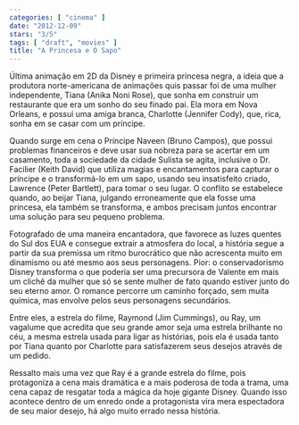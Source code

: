 ```yaml
---
categories: [ "cinema" ]
date: "2012-12-09"
stars: "3/5"
tags: [ "draft", "movies" ]
title: "A Princesa e O Sapo"
---
```

Última animação em 2D da Disney e primeira princesa negra, a ideia
que a produtora norte-americana de animações quis passar foi de uma
mulher independente, Tiana (Anika Noni Rose), que sonha em construir um
restaurante que era um sonho do seu finado pai. Ela mora em Nova Orleans,
e possui uma amiga branca, Charlotte (Jennifer Cody), que, rica, sonha
em se casar com um príncipe.

Quando surge em cena o Príncipe Naveen (Bruno Campos), que possui
problemas financeiros e deve usar sua nobreza para se acertar em um
casamento, toda a sociedade da cidade Sulista se agita, inclusive
o Dr. Facilier (Keith David) que utiliza magias e encantamentos
para capturar o príncipe e o transformá-lo em um sapo, usando seu
insatisfeito criado, Lawrence (Peter Bartlett), para tomar o seu lugar. O
conflito se estabelece quando, ao beijar Tiana, julgando erroneamente
que ela fosse uma princesa, ela também se transforma, e ambos precisam
juntos encontrar uma solução para seu pequeno problema.

Fotografado de uma maneira encantadora, que favorece as luzes quentes do
Sul dos EUA e consegue extrair a atmosfera do local, a história segue
a partir da sua premissa um ritmo burocrático que não acrescenta muito
em dinamismo ou até mesmo aos seus personagens. Pior: o conservadorismo
Disney transforma o que poderia ser uma precursora de Valente em mais um
clichê da mulher que só se sente mulher de fato quando estiver junto
do seu eterno amor. O romance percorre um caminho forçado, sem muita
química, mas envolve pelos seus personagens secundários.

Entre eles, a estrela do filme, Raymond (Jim Cummings), ou Ray, um
vagalume que acredita que seu grande amor seja uma estrela brilhante no
céu, a mesma estrela usada para ligar as histórias, pois ela é usada
tanto por Tiana quanto por Charlotte para satisfazerem seus desejos
através de um pedido.

Ressalto mais uma vez que Ray é a grande estrela do filme, pois
protagoniza a cena mais dramática e a mais poderosa de toda a trama, uma
cena capaz de resgatar toda a mágica da hoje gigante Disney. Quando isso
acontece dentro de um enredo onde a protagonista vira mera espectadora
de seu maior desejo, há algo muito errado nessa história.

